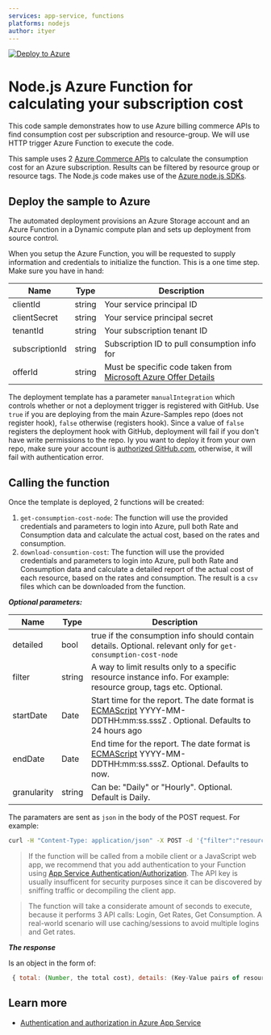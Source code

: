 ```yaml
---
services: app-service, functions
platforms: nodejs
author: ityer
---
```

[![Deploy to Azure](http://azuredeploy.net/deploybutton.png)](https://portal.azure.com/#create/Microsoft.Template/uri/https%3A%2F%2Fraw.githubusercontent.com%2Fitye-msft%2Fazure-consumption-cost-sample%2Fmaster%2Fazuredeploy.json)


# Node.js Azure Function for calculating your subscription cost

This code sample demonstrates how to use Azure billing commerce APIs to find consumption cost per subscription and resource-group.
We will use HTTP trigger Azure Function to execute the code.


This sample uses 2 [Azure Commerce APIs](https://docs.microsoft.com/en-us/azure/billing/billing-usage-rate-card-overview) to calculate the consumption cost for an Azure subscription. Results can be filtered by resource group or resource tags. The Node.js code makes use of the [Azure node.js SDKs](https://github.com/Azure/azure-sdk-for-node/tree/master/lib/services/commerce).

## Deploy the sample to Azure

The automated deployment provisions an Azure Storage account and an Azure Function in a Dynamic compute plan and sets up deployment from source control. 

When you setup the Azure Function, you will be requested to supply information and credentials to initialize the function. This is a one time step. Make sure you have in hand:

| Name | Type |  Description |
| --- | ---- | --- |
| clientId | string | Your service principal ID |
| clientSecret | string | Your service principal secret |
| tenantId | string | Your subscription tenant ID |
| subscriptionId | string | Subscription ID to pull consumption info for |
| offerId | string | Must be specific code taken from [Microsoft Azure Offer Details](https://azure.microsoft.com/en-us/support/legal/offer-details/)

The deployment template has a parameter `manualIntegration` which controls whether or not a deployment trigger is registered with GitHub. Use `true` if you are deploying from the main Azure-Samples repo (does not register hook), `false` otherwise (registers hook). Since a value of `false` registers the deployment hook with GitHub, deployment will fail if you don't have write permissions to the repo.
Iy you want to deploy it from your own repo, make sure your account is [authorized GitHub.com](https://github.com/blog/2056-automating-code-deployment-with-github-and-azure), otherwise, it will fail with authentication error.  

## Calling the function
Once the template is deployed, 2 functions will be created:
1. `get-consumption-cost-node`: The function will use the provided credentials and parameters to login into Azure, pull both Rate and Consumption data and calculate the actual cost, based on the rates and consumption.
2. `download-consumtion-cost`: The function will use the provided credentials and parameters to login into Azure, pull both Rate and Consumption data and calculate a detailed report of the actual cost of each resource, based on the rates and consumption. The result is a `csv` files which can be downloaded from the function.

***Optional parameters:***

| Name | Type |  Description |
| --- | ---- | --- |
| detailed | bool | true if the consumption info should contain details. Optional. relevant only for `get-consumption-cost-node` |
| filter | string | A way to limit results only to a specific resource instance info. For example: resource group, tags etc. Optional. |
| startDate | Date | Start time for the report. The date format is [ECMAScript](http://www.ecma-international.org/ecma-262/5.1/#sec-15.9.1.15) YYYY-MM-DDTHH:mm:ss.sssZ .  Optional. Defaults to 24 hours ago|
| endDate | Date | End time for the report. The date format is [ECMAScript](http://www.ecma-international.org/ecma-262/5.1/#sec-15.9.1.15) YYYY-MM-DDTHH:mm:ss.sssZ.  Optional. Defaults to now.|
| granularity | string | Can be: "Daily" or "Hourly". Optional. Default is Daily. |

The paramaters are sent as `json` in the body of the POST request.
For example:
```sh
curl -H "Content-Type: application/json" -X POST -d '{"filter":"resource-group-name","detailed":"true"}' https://<function-name>.azurewebsites.net/api/get-consumption-cost-node?code=<code>
```

> If the function will be called from a mobile client or a JavaScript web app, we recommend that you add authentication to your Function using [App Service Authentication/Authorization](https://azure.microsoft.com/en-us/documentation/articles/app-service-authentication-overview/). The API key is usually insufficent for security purposes since it can be discovered by sniffing traffic or decompiling the client app.

> The function will take a considerate amount of seconds to execute, because it performs 3 API calls: Login, Get Rates, Get Consumption. A real-world scenario will use caching/sessions to avoid multiple logins and Get rates.

***The response***

Is an object in the form of:
```javascript
 { total: (Number, the total cost), details: (Key-Value pairs of resource and cost)}. For example: { total: 10.3, details: { res1:5, res2: 5.3}}
```

## Learn more

- [Authentication and authorization in Azure App Service](https://azure.microsoft.com/en-us/documentation/articles/app-service-authentication-overview/)

